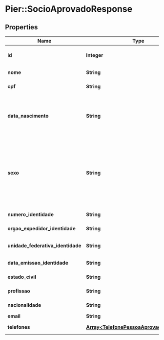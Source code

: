 # Pier::SocioAprovadoResponse

## Properties
Name | Type | Description | Notes
------------ | ------------- | ------------- | -------------
**id** | **Integer** | C\u00F3digo de Identifica\u00E7\u00E3o do S\u00F3cio (id) | [optional] 
**nome** | **String** | Apresenta o Nome do Socio | [optional] 
**cpf** | **String** | N\u00FAmero do CPF, quando PF. | [optional] 
**data_nascimento** | **String** | Data de Nascimento da Pessoa, quando PF, ou a Data de Abertura da Empresa, quando PJ. Essa data deve ser informada no formato aaaa-MM-dd. | [optional] 
**sexo** | **String** | C\u00F3digo de identifica\u00E7\u00E3o do sexo da Pessoa, quando PF, sendo: (\&quot;M\&quot;: Masculino), (\&quot;F\&quot;: Feminino), (\&quot;O\&quot;: Outro), (\&quot;N\&quot;: N\u00E3o Especificado). | [optional] 
**numero_identidade** | **String** | N\u00FAmero da Identidade. | [optional] 
**orgao_expedidor_identidade** | **String** | Org\u00E3o expedidor do RG. | [optional] 
**unidade_federativa_identidade** | **String** | Sigla da Unidade Federativa de onde foi expedido a Identidade | [optional] 
**data_emissao_identidade** | **String** | Data emiss\u00E3o da Identidade | [optional] 
**estado_civil** | **String** | Estado civil do s\u00F3cio | [optional] 
**profissao** | **String** | Profiss\u00E3o do s\u00F3cio | [optional] 
**nacionalidade** | **String** | Nacionalidade do s\u00F3cio | [optional] 
**email** | **String** | Email do s\u00F3cio | [optional] 
**telefones** | [**Array&lt;TelefonePessoaAprovadaResponse&gt;**](TelefonePessoaAprovadaResponse.md) | Informa os telefones do s\u00F3cio | [optional] 


